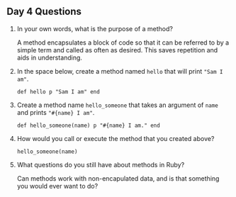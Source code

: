 ## Day 4 Questions

1. In your own words, what is the purpose of a method?

   A method encapsulates a block of code so that it can be referred to by a simple term and called as often as desired. This saves repetition and aids in understanding.

1. In the space below, create a method named `hello` that will print `"Sam I am"`.

   `def hello
     p "Sam I am"
    end`

1. Create a method name `hello_someone` that takes an argument of `name` and prints `"#{name} I am"`.

   `def hello_someone(name)
      p "#{name} I am."
    end`

1. How would you call or execute the method that you created above?

   `hello_someone(name)`

1. What questions do you still have about methods in Ruby?

   Can methods work with non-encapulated data, and is that something you would ever want to do?
